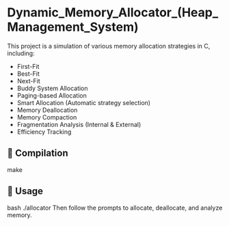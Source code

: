 # Dynamic_Memory_Allocator_(Heap_Management_System)
This project is a simulation of various memory allocation strategies in C, including:

- First-Fit
- Best-Fit
- Next-Fit
- Buddy System Allocation
- Paging-based Allocation
- Smart Allocation (Automatic strategy selection)
- Memory Deallocation
- Memory Compaction
- Fragmentation Analysis (Internal & External)
- Efficiency Tracking

## 🔧 Compilation

make

## 🚀 Usage
bash
./allocator
Then follow the prompts to allocate, deallocate, and analyze memory.
